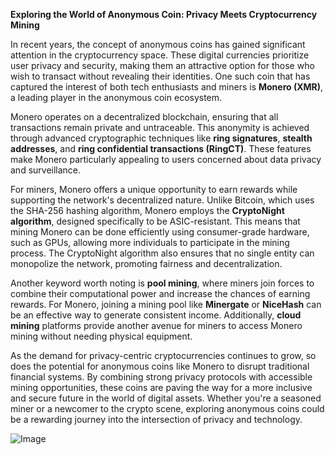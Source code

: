 **Exploring the World of Anonymous Coin: Privacy Meets Cryptocurrency Mining**

In recent years, the concept of anonymous coins has gained significant attention in the cryptocurrency space. These digital currencies prioritize user privacy and security, making them an attractive option for those who wish to transact without revealing their identities. One such coin that has captured the interest of both tech enthusiasts and miners is **Monero (XMR)**, a leading player in the anonymous coin ecosystem.

Monero operates on a decentralized blockchain, ensuring that all transactions remain private and untraceable. This anonymity is achieved through advanced cryptographic techniques like **ring signatures**, **stealth addresses**, and **ring confidential transactions (RingCT)**. These features make Monero particularly appealing to users concerned about data privacy and surveillance.

For miners, Monero offers a unique opportunity to earn rewards while supporting the network's decentralized nature. Unlike Bitcoin, which uses the SHA-256 hashing algorithm, Monero employs the **CryptoNight algorithm**, designed specifically to be ASIC-resistant. This means that mining Monero can be done efficiently using consumer-grade hardware, such as GPUs, allowing more individuals to participate in the mining process. The CryptoNight algorithm also ensures that no single entity can monopolize the network, promoting fairness and decentralization.

Another keyword worth noting is **pool mining**, where miners join forces to combine their computational power and increase the chances of earning rewards. For Monero, joining a mining pool like **Minergate** or **NiceHash** can be an effective way to generate consistent income. Additionally, **cloud mining** platforms provide another avenue for miners to access Monero mining without needing physical equipment.

As the demand for privacy-centric cryptocurrencies continues to grow, so does the potential for anonymous coins like Monero to disrupt traditional financial systems. By combining strong privacy protocols with accessible mining opportunities, these coins are paving the way for a more inclusive and secure future in the world of digital assets. Whether you're a seasoned miner or a newcomer to the crypto scene, exploring anonymous coins could be a rewarding journey into the intersection of privacy and technology.

![Image](https://github.com/user-attachments/assets/b8266eee-691e-4ee1-99ef-bfa10d234fd4)